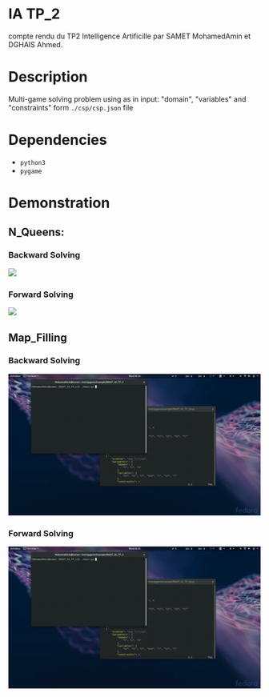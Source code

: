 # IA TP_2
compte rendu du TP2 Intelligence Artificille par SAMET MohamedAmin et DGHAIS Ahmed.

# Description
Multi-game solving problem using as in input: "domain", "variables" and "constraints" form `./csp/csp.json` file

# Dependencies
- `python3`
- `pygame`

# Demonstration
## N_Queens:
### Backward Solving
![](demonstration/n_queens_backward.gif)

### Forward Solving
![](demonstration/n_queens_forward.gif)


## Map_Filling
### Backward Solving
![](demonstration/map_filling_backward.gif)

### Forward Solving
![](demonstration/map_filling_forward.gif)


